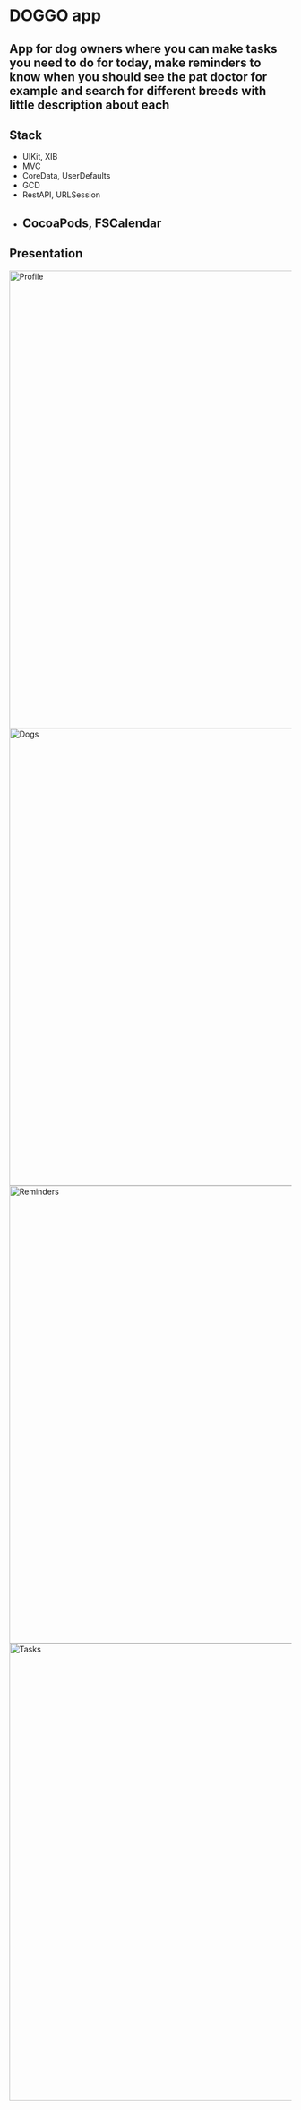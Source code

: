 # DOGGO app
 App for dog owners where you can make tasks you need to do for today, make reminders to know when you should see the pat doctor for example and search for different breeds with little description about each
 ---
## Stack
* UIKit, XIB
* MVC
* CoreData, UserDefaults
* GCD
* RestAPI, URLSession
* CocoaPods, FSCalendar
    ---
## Presentation
<img width="816" alt="Profile" src="https://user-images.githubusercontent.com/114474821/233591336-3619f63c-fb87-4614-a259-3a0aabf4b045.png">

<img width="816" alt="Dogs" src="https://user-images.githubusercontent.com/114474821/233591516-10651ab6-dd39-477f-a0ad-2c88a48d96fa.png">

<img width="816" alt="Reminders" src="https://user-images.githubusercontent.com/114474821/233591576-700a7529-ff35-4977-b6b4-054901669f12.png">

<img width="816" alt="Tasks" src="https://user-images.githubusercontent.com/114474821/233591646-cb736a2b-f582-4b4b-9d55-28c0f9e92bd1.png">


